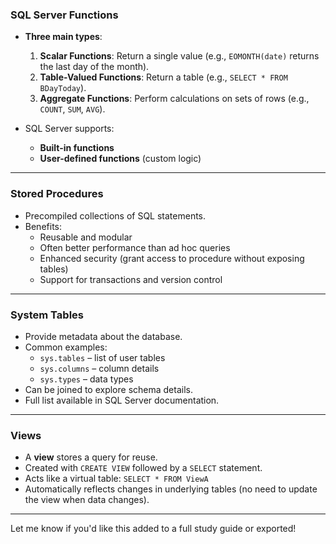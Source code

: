### SQL Server Functions

- **Three main types**:
    
    1. **Scalar Functions**: Return a single value (e.g., `EOMONTH(date)` returns the last day of the month).
    2. **Table-Valued Functions**: Return a table (e.g., `SELECT * FROM BDayToday`).
    3. **Aggregate Functions**: Perform calculations on sets of rows (e.g., `COUNT`, `SUM`, `AVG`).
- SQL Server supports:
    
    - **Built-in functions**
    - **User-defined functions** (custom logic)

---

### Stored Procedures

- Precompiled collections of SQL statements.
- Benefits:
    - Reusable and modular
    - Often better performance than ad hoc queries
    - Enhanced security (grant access to procedure without exposing tables)
    - Support for transactions and version control

---

### System Tables

- Provide metadata about the database.
- Common examples:
    - `sys.tables` – list of user tables
    - `sys.columns` – column details
    - `sys.types` – data types
- Can be joined to explore schema details.
- Full list available in SQL Server documentation.

---

### Views

- A **view** stores a query for reuse.
- Created with `CREATE VIEW` followed by a `SELECT` statement.
- Acts like a virtual table: `SELECT * FROM ViewA`
- Automatically reflects changes in underlying tables (no need to update the view when data changes).

---

Let me know if you'd like this added to a full study guide or exported!
